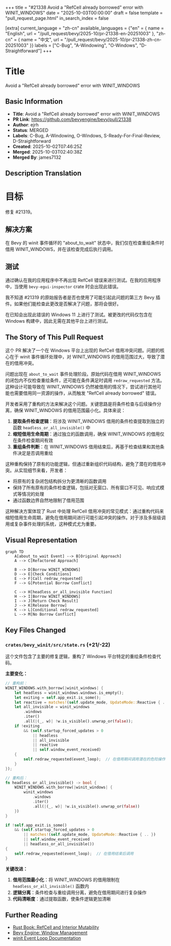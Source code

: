 +++
title = "#21338 Avoid a \"RefCell already borrowed\" error with WINIT_WINDOWS"
date = "2025-10-03T00:00:00"
draft = false
template = "pull_request_page.html"
in_search_index = false

[extra]
current_language = "zh-cn"
available_languages = {"en" = { name = "English", url = "/pull_request/bevy/2025-10/pr-21338-en-20251003" }, "zh-cn" = { name = "中文", url = "/pull_request/bevy/2025-10/pr-21338-zh-cn-20251003" }}
labels = ["C-Bug", "A-Windowing", "O-Windows", "D-Straightforward"]
+++

# Title
Avoid a "RefCell already borrowed" error with WINIT_WINDOWS

## Basic Information
- **Title**: Avoid a "RefCell already borrowed" error with WINIT_WINDOWS
- **PR Link**: https://github.com/bevyengine/bevy/pull/21338
- **Author**: ejrh
- **Status**: MERGED
- **Labels**: C-Bug, A-Windowing, O-Windows, S-Ready-For-Final-Review, D-Straightforward
- **Created**: 2025-10-02T07:46:25Z
- **Merged**: 2025-10-03T02:40:38Z
- **Merged By**: james7132

## Description Translation
# 目标

修复 #21319。

## 解决方案

在 Bevy 的 winit 事件循环的 "about_to_wait" 状态中，我们仅在检查重绘条件时借用 WINIT_WINDOWS，并在该检查完成后执行调用。

## 测试

通过确认在我的应用程序中不再出现 RefCell 错误来进行测试。在我的应用程序中，当使用 `bevy-egui-inspector` crate 时会出现此错误。

我不知道 #21319 的原始报告者是否也使用了可能引起此问题的第三方 Bevy 插件。如果他们能检查此更改是否解决了问题，那将会很好。

在已知会出现此错误的 Windows 11 上进行了测试。被更改的代码仅包含在 Windows 构建中，因此无需在其他平台上进行测试。

## The Story of This Pull Request

这个 PR 解决了一个在 Windows 平台上出现的 RefCell 借用冲突问题。问题的核心在于 winit 事件循环处理中，对 WINIT_WINDOWS 的借用范围过大，导致了潜在的借用冲突。

问题出现在 `about_to_wait` 事件处理阶段。原始代码在借用 WINIT_WINDOWS 的闭包内不仅检查重绘条件，还可能在条件满足时调用 `redraw_requested` 方法。这种设计可能导致在 WINIT_WINDOWS 仍然被借用的情况下，尝试进行其他可能也需要借用同一资源的操作，从而触发 "RefCell already borrowed" 错误。

开发者采用了重构的方法来解决这个问题。关键思路是将条件检查与后续操作分离，确保 WINIT_WINDOWS 的借用范围最小化。具体来说：

1. **提取条件检查逻辑**：将涉及 WINIT_WINDOWS 借用的条件检查提取到独立的函数 `headless_or_all_invisible()` 中
2. **缩短借用生命周期**：通过独立的函数调用，确保 WINIT_WINDOWS 的借用仅在条件检查期间有效
3. **重组条件判断**：在 WINIT_WINDOWS 借用结束后，再基于检查结果和其他条件决定是否调用重绘

这种重构保持了原有的功能逻辑，但通过重新组织代码结构，避免了潜在的借用冲突。从实现细节来看，开发者：

- 将原有的复杂闭包结构拆分为更清晰的函数调用
- 保持了所有原有的条件检查逻辑，包括对无窗口、所有窗口不可见、响应式模式等情况的处理
- 通过函数边界自然地限制了借用范围

这种解决方案体现了 Rust 中处理 RefCell 借用冲突的常见模式：通过重构代码来缩短借用生命周期，避免在借用期间进行可能引起冲突的操作。对于涉及多层级调用或复杂事件处理的系统，这种模式尤为重要。

## Visual Representation

```mermaid
graph TD
    A[about_to_wait Event] --> B[Original Approach]
    A --> C[Refactored Approach]
    
    B --> D[Borrow WINIT_WINDOWS]
    D --> E[Check Conditions]
    E --> F[Call redraw_requested]
    F --> G[Potential Borrow Conflict]
    
    C --> H[headless_or_all_invisible Function]
    H --> I[Borrow WINIT_WINDOWS]
    I --> J[Return Check Result]
    J --> K[Release Borrow]
    K --> L[Conditional redraw_requested]
    L --> M[No Borrow Conflict]
```

## Key Files Changed

### `crates/bevy_winit/src/state.rs` (+21/-22)

这个文件包含了主要的修复逻辑，重构了 Windows 平台特定的重绘条件检查代码。

**主要变化：**

```rust
// 重构前：
WINIT_WINDOWS.with_borrow(|winit_windows| {
    let headless = winit_windows.windows.is_empty();
    let exiting = self.app_exit.is_some();
    let reactive = matches!(self.update_mode, UpdateMode::Reactive { .. });
    let all_invisible = winit_windows
        .windows
        .iter()
        .all(|(_, w)| !w.is_visible().unwrap_or(false));
    if !exiting
        && (self.startup_forced_updates > 0
            || headless
            || all_invisible
            || reactive
            || self.window_event_received)
    {
        self.redraw_requested(event_loop);  // 在借用期间调用潜在的危险操作
    }
});

// 重构后：
fn headless_or_all_invisible() -> bool {
    WINIT_WINDOWS.with_borrow(|winit_windows| {
        winit_windows
            .windows
            .iter()
            .all(|(_, w)| !w.is_visible().unwrap_or(false))
    })
}

if !self.app_exit.is_some()
    && (self.startup_forced_updates > 0
        || matches!(self.update_mode, UpdateMode::Reactive { .. })
        || self.window_event_received
        || headless_or_all_invisible())
{
    self.redraw_requested(event_loop);  // 在借用结束后调用
}
```

**关键改进：**

1. **借用范围最小化**：将 WINIT_WINDOWS 的借用限制在 `headless_or_all_invisible()` 函数内
2. **逻辑分离**：条件检查与重绘调用分离，避免在借用期间进行复杂操作
3. **代码清晰度**：通过提取函数，使条件逻辑更加清晰

## Further Reading

- [Rust Book: RefCell and Interior Mutability](https://doc.rust-lang.org/book/ch15-05-interior-mutability.html#keeping-track-of-borrows-at-runtime-with-refcellt)
- [Bevy Engine: Window Management](https://bevyengine.org/learn/quick-start/window/)
- [winit Event Loop Documentation](https://docs.rs/winit/latest/winit/event_loop/struct.EventLoop.html)